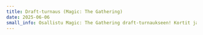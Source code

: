 ```yaml
---
title: Draft-turnaus (Magic: The Gathering)
date: 2025-06-06
small_info: Osallistu Magic: The Gathering draft-turnaukseen! Kortit ja opastus paikan päällä.
---
```

